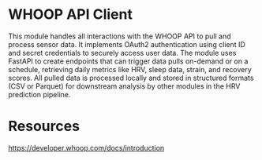 # WHOOP API Client

This module handles all interactions with the WHOOP API to pull and process sensor data. It implements OAuth2 authentication using client ID and secret credentials to securely access user data. The module uses FastAPI to create endpoints that can trigger data pulls on-demand or on a schedule, retrieving daily metrics like HRV, sleep data, strain, and recovery scores. All pulled data is processed locally and stored in structured formats (CSV or Parquet) for downstream analysis by other modules in the HRV prediction pipeline. 

# Resources
https://developer.whoop.com/docs/introduction